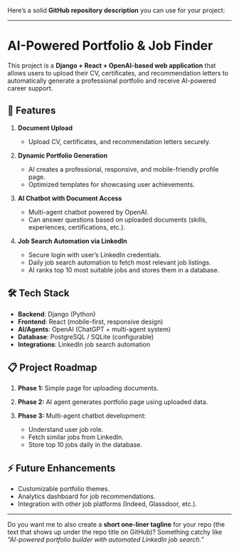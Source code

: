 Here’s a solid **GitHub repository description** you can use for your project:

---

# AI-Powered Portfolio & Job Finder

This project is a **Django + React + OpenAI-based web application** that allows users to upload their CV, certificates, and recommendation letters to automatically generate a professional portfolio and receive AI-powered career support.

## 🚀 Features

1. **Document Upload**

   * Upload CV, certificates, and recommendation letters securely.

2. **Dynamic Portfolio Generation**

   * AI creates a professional, responsive, and mobile-friendly profile page.
   * Optimized templates for showcasing user achievements.

3. **AI Chatbot with Document Access**

   * Multi-agent chatbot powered by OpenAI.
   * Can answer questions based on uploaded documents (skills, experiences, certifications, etc.).

4. **Job Search Automation via LinkedIn**

   * Secure login with user’s LinkedIn credentials.
   * Daily job search automation to fetch most relevant job listings.
   * AI ranks top 10 most suitable jobs and stores them in a database.

## 🛠️ Tech Stack

* **Backend**: Django (Python)
* **Frontend**: React (mobile-first, responsive design)
* **AI/Agents**: OpenAI (ChatGPT + multi-agent system)
* **Database**: PostgreSQL / SQLite (configurable)
* **Integrations**: LinkedIn job search automation

## 📋 Project Roadmap

1. **Phase 1:** Simple page for uploading documents.
2. **Phase 2:** AI agent generates portfolio page using uploaded data.
3. **Phase 3:** Multi-agent chatbot development:

   * Understand user job role.
   * Fetch similar jobs from LinkedIn.
   * Store top 10 jobs daily in the database.

## ⚡ Future Enhancements

* Customizable portfolio themes.
* Analytics dashboard for job recommendations.
* Integration with other job platforms (Indeed, Glassdoor, etc.).

---

Do you want me to also create a **short one-liner tagline** for your repo (the text that shows up under the repo title on GitHub)? Something catchy like *“AI-powered portfolio builder with automated LinkedIn job search.”*
